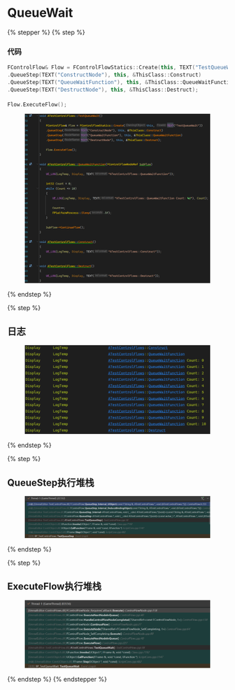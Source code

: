 # QueueWait

{% stepper %}
{% step %}
### 代码

```cpp
FControlFlow& Flow = FControlFlowStatics::Create(this, TEXT("TestQueueWait"))
.QueueStep(TEXT("ConstructNode"), this, &ThisClass::Construct)
.QueueStep(TEXT("QueueWaitFunction"), this, &ThisClass::QueueWaitFunction)
.QueueStep(TEXT("DestructNode"), this, &ThisClass::Destruct);

Flow.ExecuteFlow();
```

<figure><img src="../../.gitbook/assets/image (5).png" alt=""><figcaption></figcaption></figure>
{% endstep %}

{% step %}
## 日志

<figure><img src="../../.gitbook/assets/image (6).png" alt=""><figcaption></figcaption></figure>
{% endstep %}

{% step %}
## QueueStep执行堆栈

<figure><img src="../../.gitbook/assets/image (3) (1).png" alt=""><figcaption></figcaption></figure>
{% endstep %}

{% step %}
## ExecuteFlow执行堆栈

<figure><img src="../../.gitbook/assets/image (7).png" alt=""><figcaption></figcaption></figure>
{% endstep %}
{% endstepper %}
